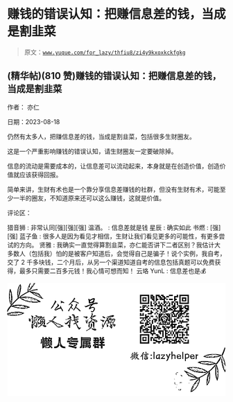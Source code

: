 # 赚钱的错误认知：把赚信息差的钱，当成是割韭菜

> 原文：[`www.yuque.com/for_lazy/thfiu8/zi4y9kxoxkckfgkg`](https://www.yuque.com/for_lazy/thfiu8/zi4y9kxoxkckfgkg)



## (精华帖)(810 赞)赚钱的错误认知：把赚信息差的钱，当成是割韭菜 

作者： 亦仁 

日期：2023-08-18 

仍然有太多人，把赚信息差的钱，当成是割韭菜，包括很多生财圈友。 

这是一个严重影响赚钱的错误认知，请生财圈友一定要破除掉。 

信息的流动是需要成本的，让信息差可以流动起来，本身就是在创造价值，创造价值就应该获得回报。 

简单来讲，生财有术也是一个靠分享信息差赚钱的社群，但没有生财有术，可能至少一半的圈友，不知道原来还可以这么赚钱，这就是价值。 

评论区： 

猎音狮 : 非常认同[强][强][强] 温酒。 : 信息差就是钱 星辰 : 确实如此 书燃 : [强][强] 蓝子鱼 : 很多人是因为看见才相信，生财让我们看见更多的可能性，有更多尝试的方向。 贤雅 : 我确实一直觉得算割韭菜，亦仁能否讲下二者区别？我估计大多数人（包括我）怕的是被客户知道后，会觉得自己是骗子！说个实例，我自考，交了 2 千多块钱，二个月后，从另一个渠道知道自考的信息包括真题可以免费获得，最多只需要二百多元钱！我心情可想而知！ 云珞 YunL : 信息差也是💰 

![](img/894d30a529e7c37bcd3392323c99941c.png) 